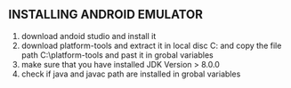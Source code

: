 ## INSTALLING ANDROID EMULATOR

1. download andoid studio and install it
2. download platform-tools and extract it in local disc C: and copy the file path C:\\platform-tools and past it in grobal variables
3. make sure that you have installed JDK Version > 8.0.0
4. check if java and javac path are installed in grobal variables
